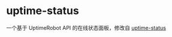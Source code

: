 # uptime-status

一个基于 UptimeRobot API 的在线状态面板，修改自 [uptime-status](https://github.com/yb/uptime-status)  
